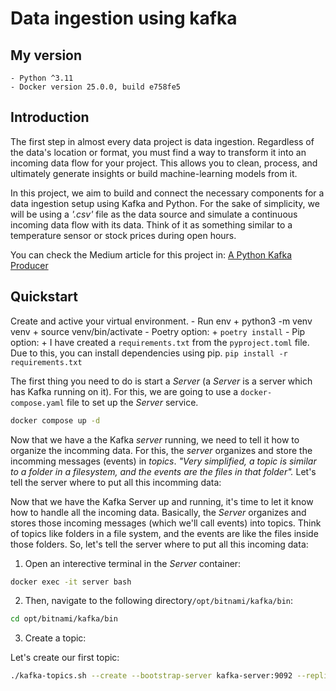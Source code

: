 # Data ingestion using kafka

## My version
    - Python ^3.11
    - Docker version 25.0.0, build e758fe5

## Introduction

The first step in almost every data project is data ingestion. 
Regardless of the data's location or format, you must find a way to 
transform it into an incoming data flow for your project. This allows 
you to clean, process, and ultimately generate insights or build 
machine-learning models from it.

In this project, we aim to build and connect the necessary components 
for a data ingestion setup using Kafka and Python. For the sake of 
simplicity, we will be using a *'.csv'* file as the data source and 
simulate a continuous incoming data flow with its data. Think of it as 
something similar to a temperature sensor or stock prices during open 
hours. 

You can check the Medium article for this project in: [A Python Kafka Producer](https://bit.ly/python-kafka-producer)

## Quickstart

Create and active your virtual environment.
    - Run env 
        + python3 -m venv venv
        + source venv/bin/activate
    - Poetry option:
        + ```poetry install```
    - Pip option:
        + I have created a `requirements.txt` from the `pyproject.toml` file. Due to this, you can install dependencies using pip.
        ```pip install -r requirements.txt```

The first thing you need to do is start a *Server* (a *Server* is a server which has Kafka running on it). For this, we are going to use a `docker-compose.yaml` file to set up the *Server* service.


```bash
docker compose up -d
```

Now that we have a the Kafka *server* running, we need to tell it how to organize the incomming data. For this, the *server* organizes and store the incomming messages (events) in *topics*. *"Very simplified, a topic is similar to a folder in a filesystem, and the events are the files in that folder".* Let's tell the server where to put all this incomming data:

Now that we have the Kafka Server up and running, it's time to let it know how to handle all the incoming data. Basically, the *Server* organizes and stores those incoming messages (which we'll call events) into topics. Think of topics like folders in a file system, and the events are like the files inside those folders. So, let's tell the server where to put all this incoming data:

1. Open an interective terminal in the *Server* container:
```bash
docker exec -it server bash
```

2. Then, navigate to the following directory`/opt/bitnami/kafka/bin`:
```bash
cd opt/bitnami/kafka/bin
```

3. Create a topic:

Let's create our first topic:
```bash
./kafka-topics.sh --create --bootstrap-server kafka-server:9092 --replication-factor 1 --partitions 1 --topic room_1
```

